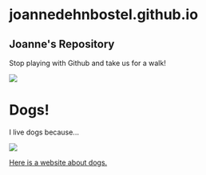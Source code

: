 # joannedehnbostel.github.io
<!DOCTYPE html>
<body>
<h2 title="Header">Joanne's Repository</h2>
<p title="More of the same">Stop playing with Github and take us for a walk!</p>
<img src="https://user-images.githubusercontent.com/91526700/135127087-714219eb-79f6-4f07-9428-e47a18c97806.png" >
</body>
</html>


<h1> Dogs! </h1>
<p> I live dogs because... <p>
<img src="https://user-images.githubusercontent.com/91526700/135127087-714219eb-79f6-4f07-9428-e47a18c97806.png" >
  
<a href="https://www.nationalgeographic.com/animals/mammals/facts/domestic-dog/">Here is a website about dogs.</a>
